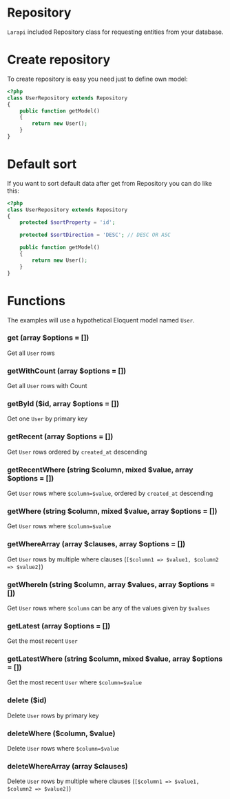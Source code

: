 # Repository

`Larapi` included Repository class for requesting entities from your database.

# Create repository

To create repository is easy you need just to define own model:

```php
<?php
class UserRepository extends Repository
{
    public function getModel()
    {
        return new User();
    }
}
```

# Default sort

If you want to sort default data after get from Repository you can do like this:

```php
<?php
class UserRepository extends Repository
{
    protected $sortProperty = 'id';

    protected $sortDirection = 'DESC'; // DESC OR ASC

    public function getModel()
    {
        return new User();
    }
}
```

# Functions

The examples will use a hypothetical Eloquent model named `User`.

### get (array $options = [])

Get all `User` rows

### getWithCount (array $options = [])
Get all `User` rows with Count

### getById ($id, array $options = [])

Get one `User` by primary key

### getRecent (array $options = [])

Get `User` rows ordered by `created_at` descending

### getRecentWhere (string $column, mixed $value, array $options = [])

Get `User` rows where `$column=$value`, ordered by `created_at` descending

### getWhere (string $column, mixed $value, array $options = [])

Get `User` rows where `$column=$value`

### getWhereArray (array $clauses, array $options = [])

Get `User` rows by multiple where clauses (`[$column1 => $value1, $column2 => $value2]`)

### getWhereIn (string $column, array $values, array $options = [])

Get `User` rows where `$column` can be any of the values given by `$values`

### getLatest (array $options = [])

Get the most recent `User`

### getLatestWhere (string $column, mixed $value, array $options = [])

Get the most recent `User` where `$column=$value`

### delete ($id)

Delete `User` rows by primary key

### deleteWhere ($column, $value)

Delete `User` rows where `$column=$value`

### deleteWhereArray (array $clauses)

Delete `User` rows by multiple where clauses (`[$column1 => $value1, $column2 => $value2]`)